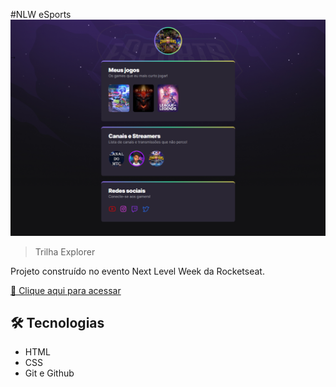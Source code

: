 #NLW eSports
![preview](./.github/preview.png)

> Trilha Explorer

Projeto construído no evento Next Level Week da Rocketseat.

[🔗 Clique aqui para acessar](https://evandrolk.github.io/nlw-esports-explorer/)

## 🛠 Tecnologias

- HTML
- CSS
- Git e Github